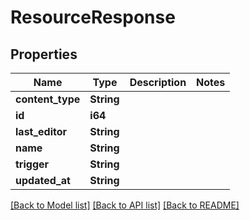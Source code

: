 # ResourceResponse

## Properties

Name | Type | Description | Notes
------------ | ------------- | ------------- | -------------
**content_type** | **String** |  | 
**id** | **i64** |  | 
**last_editor** | **String** |  | 
**name** | **String** |  | 
**trigger** | **String** |  | 
**updated_at** | **String** |  | 

[[Back to Model list]](../README.md#documentation-for-models) [[Back to API list]](../README.md#documentation-for-api-endpoints) [[Back to README]](../README.md)


